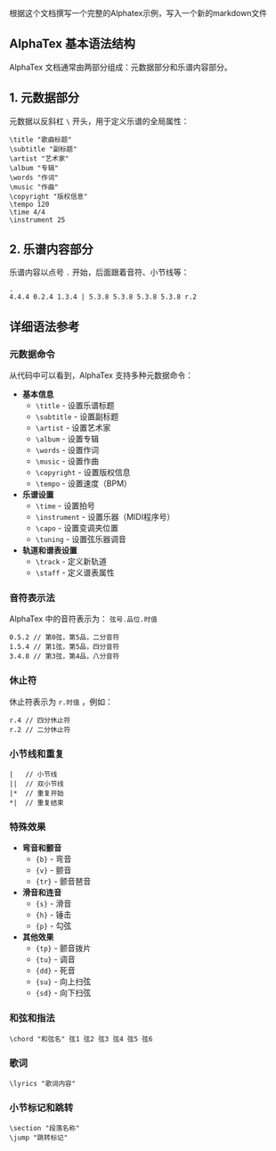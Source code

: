 根据这个文档撰写一个完整的Alphatex示例，写入一个新的markdown文件
## AlphaTex 基本语法结构

AlphaTex 文档通常由两部分组成：元数据部分和乐谱内容部分。

## 1\. 元数据部分

元数据以反斜杠 `\` 开头，用于定义乐谱的全局属性：

```
\title "歌曲标题"
\subtitle "副标题"  
\artist "艺术家"  
\album "专辑"  
\words "作词"  
\music "作曲"  
\copyright "版权信息"  
\tempo 120  
\time 4/4  
\instrument 25
```

## 2\. 乐谱内容部分

乐谱内容以点号 `.` 开始，后面跟着音符、小节线等：

```
.
4.4.4 0.2.4 1.3.4 | 5.3.8 5.3.8 5.3.8 5.3.8 r.2
```

## 详细语法参考

### 元数据命令

从代码中可以看到，AlphaTex 支持多种元数据命令：

- **基本信息**
	- `\title` - 设置乐谱标题
	- `\subtitle` - 设置副标题
	- `\artist` - 设置艺术家
	- `\album` - 设置专辑
	- `\words` - 设置作词
	- `\music` - 设置作曲
	- `\copyright` - 设置版权信息
	- `\tempo` - 设置速度（BPM）
- **乐谱设置**
	- `\time` - 设置拍号
	- `\instrument` - 设置乐器（MIDI程序号）
	- `\capo` - 设置变调夹位置
	- `\tuning` - 设置弦乐器调音
- **轨道和谱表设置**
	- `\track` - 定义新轨道
	- `\staff` - 定义谱表属性

### 音符表示法

AlphaTex 中的音符表示为： `弦号.品位.时值`

```
0.5.2 // 第0弦，第5品，二分音符
1.5.4 // 第1弦，第5品，四分音符
3.4.8 // 第3弦，第4品，八分音符
```

### 休止符

休止符表示为 `r.时值` ，例如：

```
r.4 // 四分休止符
r.2 // 二分休止符
```

### 小节线和重复

```
|   // 小节线
||  // 双小节线
|*  // 重复开始
*|  // 重复结束
```

### 特殊效果

- **弯音和颤音**
	- `{b}` - 弯音
	- `{v}` - 颤音
	- `{tr}` - 颤音琶音
- **滑音和连音**
	- `{s}` - 滑音
	- `{h}` - 锤击
	- `{p}` - 勾弦
- **其他效果**
	- `{tp}` - 颤音拨片
	- `{tu}` - 调音
	- `{dd}` - 死音
	- `{su}` - 向上扫弦
	- `{sd}` - 向下扫弦

### 和弦和指法

```
\chord "和弦名" 弦1 弦2 弦3 弦4 弦5 弦6
```

### 歌词

```
\lyrics "歌词内容"
```

### 小节标记和跳转

```
\section "段落名称"
\jump "跳转标记"
```